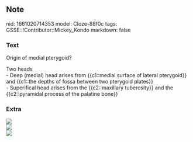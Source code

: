 ## Note
nid: 1661020714353
model: Cloze-88f0c
tags: GSSE::!Contributor::Mickey_Kondo
markdown: false

### Text
Origin of medial pterygoid?
<div>
  Two heads
</div>
<div>
  - Deep (medial) head arises from {{c1::medial surface of lateral
  pterygoid}} and {{c1::the depths of fossa between two pterygoid
  plates}}
</div>
<div>
  - Superifical head arises from the {{c2::maxillary tuberosity}}
  and the {{c2::pyramidal process of the palatine bone}}
</div>

### Extra
<img src="Zvkc42V4M6GduF03NCEaVQ_Pterygoideus_medialis_02.png">
<div><img src=
"Screenshot-2020-06-14-at-16.28.46-1024x745.png"></div>
<div><img src="24-1.jpg"></div>
